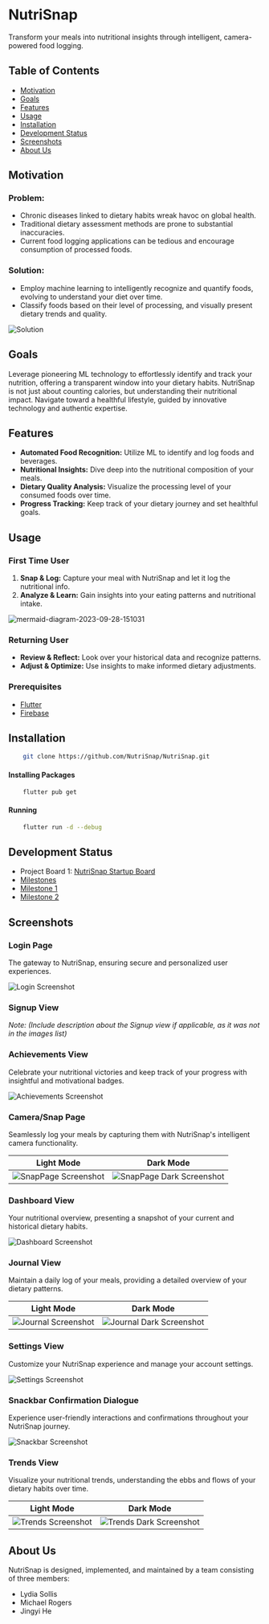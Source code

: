 # NutriSnap

Transform your meals into nutritional insights through intelligent, camera-powered food logging.

## Table of Contents

- [Motivation](#motivation)
- [Goals](#goals)
- [Features](#features)
- [Usage](#usage)
- [Installation](#installation)
- [Development Status](#development-status)
- [Screenshots](#screenshots)
- [About Us](#about-us)

## Motivation

### Problem:

- Chronic diseases linked to dietary habits wreak havoc on global health.
- Traditional dietary assessment methods are prone to substantial inaccuracies.
- Current food logging applications can be tedious and encourage consumption of processed foods.

### Solution:

- Employ machine learning to intelligently recognize and quantify foods, evolving to understand your diet over time.
- Classify foods based on their level of processing, and visually present dietary trends and quality.

![Solution](images/banner-image.png)

<!-- ![Solution Screenshot](/path_to/solution_screenshot.png) -->

## Goals

Leverage pioneering ML technology to effortlessly identify and track your nutrition, offering a transparent window into your dietary habits. NutriSnap is not just about counting calories, but understanding their nutritional impact. Navigate toward a healthful lifestyle, guided by innovative technology and authentic expertise.

## Features

- **Automated Food Recognition:** Utilize ML to identify and log foods and beverages.
- **Nutritional Insights:** Dive deep into the nutritional composition of your meals.
- **Dietary Quality Analysis:** Visualize the processing level of your consumed foods over time.
- **Progress Tracking:** Keep track of your dietary journey and set healthful goals.

## Usage

### First Time User

1. **Snap & Log:** Capture your meal with NutriSnap and let it log the nutritional info.
2. **Analyze & Learn:** Gain insights into your eating patterns and nutritional intake.

![mermaid-diagram-2023-09-28-151031](https://github.com/NutriSnap/NutriSnap.github.io/assets/60171929/25d8ec44-861f-4571-96cc-f0004db4b637)

### Returning User

- **Review & Reflect:** Look over your historical data and recognize patterns.
- **Adjust & Optimize:** Use insights to make informed dietary adjustments.

### Prerequisites

- [Flutter](https://flutter.dev/docs/get-started/install)
- [Firebase](https://firebase.google.com/docs/flutter/setup)

## Installation

```bash
    git clone https://github.com/NutriSnap/NutriSnap.git
```

#### Installing Packages

```bash
    flutter pub get
```

#### Running

```bash
    flutter run -d --debug
```

## Development Status

- Project Board 1: [NutriSnap Startup Board](https://github.com/orgs/NutriSnap/projects/1/views/2)
- [Milestones](https://github.com/NutriSnap/NutriSnap/milestones)
- [Milestone 1](https://github.com/NutriSnap/NutriSnap/milestone/1)
- [Milestone 2](https://github.com/NutriSnap/NutriSnap/milestone/2)

## Screenshots

### Login Page

The gateway to NutriSnap, ensuring secure and personalized user experiences.

![Login Screenshot](LoginPage.png)

### Signup View

_Note: (Include description about the Signup view if applicable, as it was not in the images list)_

### Achievements View

Celebrate your nutritional victories and keep track of your progress with insightful and motivational badges.

![Achievements Screenshot](images/Acheivements.png)

### Camera/Snap Page

Seamlessly log your meals by capturing them with NutriSnap's intelligent camera functionality.

|                 Light Mode                  |                       Dark Mode                       |
| :-----------------------------------------: | :---------------------------------------------------: |
| ![SnapPage Screenshot](images/SnapPage.png) | ![SnapPage Dark Screenshot](images/SnapPage-Dark.png) |

<!--
### Coach View

Gain insights and advice from your virtual nutritional guide, assisting you on your healthful journey.

![Coach Screenshot](images/Coach.png) -->

### Dashboard View

Your nutritional overview, presenting a snapshot of your current and historical dietary habits.

![Dashboard Screenshot](images/Dashboard.png)

### Journal View

Maintain a daily log of your meals, providing a detailed overview of your dietary patterns.

|                Light Mode                 |                      Dark Mode                      |
| :---------------------------------------: | :-------------------------------------------------: |
| ![Journal Screenshot](images/Journal.png) | ![Journal Dark Screenshot](images/Journal-Dark.png) |

### Settings View

Customize your NutriSnap experience and manage your account settings.

![Settings Screenshot](images/Settings.png)

### Snackbar Confirmation Dialogue

Experience user-friendly interactions and confirmations throughout your NutriSnap journey.

![Snackbar Screenshot](images/Snackbar-Confirm-Dialogue.png)

### Trends View

Visualize your nutritional trends, understanding the ebbs and flows of your dietary habits over time.

|               Light Mode                |                     Dark Mode                     |
| :-------------------------------------: | :-----------------------------------------------: |
| ![Trends Screenshot](images/Trends.png) | ![Trends Dark Screenshot](images/Trends-Dark.png) |

## About Us

NutriSnap is designed, implemented, and maintained by a team consisting of three members:

- Lydia Sollis
- Michael Rogers
- Jingyi He
